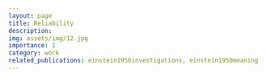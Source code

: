 ```yaml
---
layout: page
title: Reliability
description: 
img: assets/img/12.jpg
importance: 1
category: work
related_publications: einstein1956investigations, einstein1950meaning
---
```



